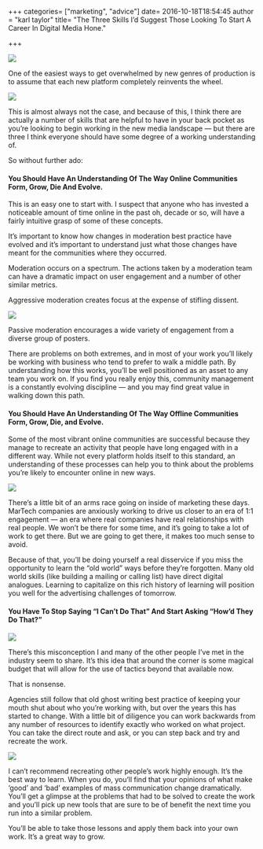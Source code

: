 +++
categories= ["marketing", "advice"]
date= 2016-10-18T18:54:45
author = "karl taylor"
title= "The Three Skills I’d Suggest Those Looking To Start A Career In Digital Media
  Hone."

+++

  ![](https://raw.githubusercontent.com/karljtaylor/kjt/blog/content/assets/f1548-1cdum1gd5pttuc3h2skz3sw.png)  


 One of the easiest ways to get overwhelmed by new genres of production is to assume that each new platform completely reinvents the wheel.

  ![](https://raw.githubusercontent.com/karljtaylor/kjt/blog/content/assets/b0eed-1w9ttbgs1c4csym7ehcfvhw.jpeg)  


 This is almost always not the case, and because of this, I think there are actually a number of skills that are helpful to have in your back pocket as you’re looking to begin working in the new media landscape — but there are three I think everyone should have some degree of a working understanding of.

 So without further ado:

 #### You Should Have An Understanding Of The Way Online Communities Form, Grow, Die And Evolve.

 This is an easy one to start with. I suspect that anyone who has invested a noticeable amount of time online in the past oh, decade or so, will have a fairly intuitive grasp of some of these concepts.

 It’s important to know how changes in moderation best practice have evolved and it’s important to understand just what those changes have meant for the communities where they occurred.

 Moderation occurs on a spectrum. The actions taken by a moderation team can have a dramatic impact on user engagement and a number of other similar metrics.

 Aggressive moderation creates focus at the expense of stifling dissent.

  ![](https://raw.githubusercontent.com/karljtaylor/kjt/blog/content/assets/e27fc-1iuis-vkhv_4rt5dp9gp4ba.jpeg)  


 Passive moderation encourages a wide variety of engagement from a diverse group of posters.

 There are problems on both extremes, and in most of your work you’ll likely be working with business who tend to prefer to walk a middle path. By understanding how this works, you’ll be well positioned as an asset to any team you work on. If you find you really enjoy this, community management is a constantly evolving discipline — and you may find great value in walking down this path.

 #### You Should Have An Understanding Of The Way Offline Communities Form, Grow, Die, and Evolve.

 Some of the most vibrant online communities are successful because they manage to recreate an activity that people have long engaged with in a different way. While not every platform holds itself to this standard, an understanding of these processes can help you to think about the problems you’re likely to encounter online in new ways.

  ![](https://raw.githubusercontent.com/karljtaylor/kjt/blog/content/assets/cf172-1s-v0eve4u2ji5xccwmm_fw.jpeg)  


 There’s a little bit of an arms race going on inside of marketing these days. MarTech companies are anxiously working to drive us closer to an era of 1:1 engagement — an era where real companies have real relationships with real people. We won’t be there for some time, and it’s going to take a lot of work to get there. But we are going to get there, it makes too much sense to avoid.

 Because of that, you’ll be doing yourself a real disservice if you miss the opportunity to learn the “old world” ways before they’re forgotten. Many old world skills (like building a mailing or calling list) have direct digital analogues. Learning to capitalize on this rich history of learning will position you well for the advertising challenges of tomorrow.

 #### You Have To Stop Saying “I Can’t Do That” And Start Asking “How’d They Do That?”

  ![](https://raw.githubusercontent.com/karljtaylor/kjt/blog/content/assets/c3bca-1xtroihhdhd7cnelobc4eoa.jpeg)  


 There’s this misconception I and many of the other people I’ve met in the industry seem to share. It’s this idea that around the corner is some magical budget that will allow for the use of tactics beyond that available now.

 That is nonsense.

 Agencies still follow that old ghost writing best practice of keeping your mouth shut about who you’re working with, but over the years this has started to change. With a little bit of diligence you can work backwards from any number of resources to identify exactly who worked on what project. You can take the direct route and ask, or you can step back and try and recreate the work.

  ![](https://raw.githubusercontent.com/karljtaylor/kjt/blog/content/assets/06e4a-1unvgvvfcmddkuzxes1v7tg.jpeg)  


 I can’t recommend recreating other people’s work highly enough. It’s the best way to learn. When you do, you’ll find that your opinions of what make ‘good’ and ‘bad’ examples of mass communication change dramatically. You’ll get a glimpse at the problems that had to be solved to create the work and you’ll pick up new tools that are sure to be of benefit the next time you run into a similar problem.

 You’ll be able to take those lessons and apply them back into your own work. It’s a great way to grow.
